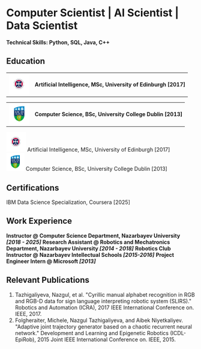 # Computer Scientist |  AI Scientist | Data Scientist
**Technical Skills: Python, SQL, Java, C++**

## Education
<p align="center">
  <table>
    <tr>
      <td><img src="images/edinburgh_logo.jpeg" alt="logo" width="55"></td>
      <td valign="middle"><strong>Artificial Intelligence, MSc, University of Edinburgh [2017]  </strong></td>
    </tr>
  </table>
</p>

<p align="center">
  <table>
    <tr>
      <td><img src="images/cropped-ucd-logo-small.jpg" alt="logo" width="55"></td>
      <td valign="middle"><strong>Computer Science, BSc, University College Dublin [2013]  </strong></td>
    </tr>
  </table>
</p>


<img src="images/edinburgh_logo.jpeg" width="52"> Artificial Intelligence, MSc, University of Edinburgh [2017]  
<img src="images/cropped-ucd-logo-small.jpg" width="48"> Computer Science, BSc, University College Dublin [2013]

## Certifications
IBM Data Science Specialization, Coursera [2025]

## Work Experience
**Instructor @ Computer Science Department, Nazarbayev University _[2018 - 2025]_**
**Research Assistant @ Robotics and Mechatronics Department, Nazarbayev University _[2014 - 2018]_**
**Robotics Club Instructor @ Nazarbayev Intellectual Schools _[2015-2016]_**
**Project Engineer Intern @ Microsoft _[2013]_**

## Relevant Publications
1. Tazhigaliyeva, Nazgul, et al. "Cyrillic manual alphabet recognition in RGB and RGB-D data for sign
language interpreting robotic system (SLIRS)." Robotics and Automation (ICRA), 2017 IEEE
International Conference on. IEEE, 2017.
2. Folgheraiter, Michele, Nazgul Tazhigaliyeva, and Aibek Niyetkaliyev. "Adaptive joint trajectory
generator based on a chaotic recurrent neural network." Development and Learning and Epigenetic
Robotics (ICDL-EpiRob), 2015 Joint IEEE International Conference on. IEEE, 2015.

